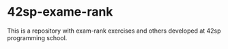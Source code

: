 # 42sp-exame-rank
This is a repository with exam-rank exercises and others developed at 42sp programming school.

